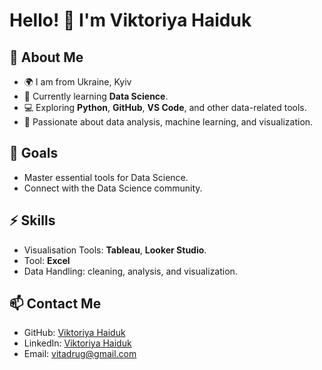 # Hello! 👋 I'm Viktoriya Haiduk

## 📌 About Me
- 🌍 I am from Ukraine, Kyiv
- 🌱 Currently learning **Data Science**.
- 💻 Exploring **Python**, **GitHub**, **VS Code**, and other data-related tools.
- 🔬 Passionate about data analysis, machine learning, and visualization.

## 🎯 Goals
- Master essential tools for Data Science.
- Connect with the Data Science community.

## ⚡️ Skills
- Visualisation Tools: **Tableau**, **Looker Studio**.
- Tool: **Excel**
- Data Handling: cleaning, analysis, and visualization.


## 📫 Contact Me
- GitHub: [Viktoriya Haiduk](https://github.com/ViktoriyaHaiduk/Viktoriya_Haiduk)
- LinkedIn: [Viktoriya Haiduk](https://www.linkedin.com/in/viktoriya-haiduk-73a352138/)
- Email: [vitadrug@gmail.com](mailto:vitadrug@gmail.com)
